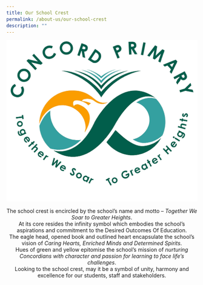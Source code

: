 ```yaml
---
title: Our School Crest
permalink: /about-us/our-school-crest
description: ""
---
```

![](/images/Color%20School%20Logo%201.png)

<center>The school crest is encircled by the school’s name and motto&nbsp;– <em>Together We Soar to Greater Heights</em>.</center>

<center>At its core resides the infinity symbol which embodies the school’s aspirations and commitment to the Desired Outcomes Of Education.</center>

<center>The eagle head, opened book and outlined heart encapsulate the  
school’s vision of&nbsp;<em>Caring Hearts, Enriched Minds and Determined Spirits</em>.</center>

<center>Hues of green and yellow epitomise the school’s mission of  
<em>nurturing Concordians with character and passion for learning to face life’s challenges</em>.</center>

<center>Looking to the school crest, may it be a symbol of unity, harmony and excellence for our students, staff and stakeholders.</center>